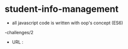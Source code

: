 # student-info-management

- all javascript code is written with oop's concept (ES6)

-challenges/2

- URL : 
